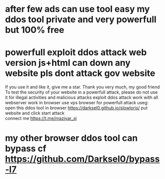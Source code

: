 # after few ads can use tool easy my ddos tool private and very powerfull  but 100% free
# powerfull exploit  ddos attack web version js+html can down any website pls dont attack gov website
If you use it and like it, give me a star. Thank you very much, my good friend
To test the security of your website in a powerfull attack, please do not use it for illegal activities and malicious attacks
exploit ddos attack work with all webserver work in browser use vps browser for powerfull attack
useg:  open this ddos tool in browser https://darksel0.github.io/slowloris/ put website and click start attack  
connect me https://t.me/maziyar_si
# my other browser ddos tool can bypass cf  https://github.com/Darksel0/bypass-l7
